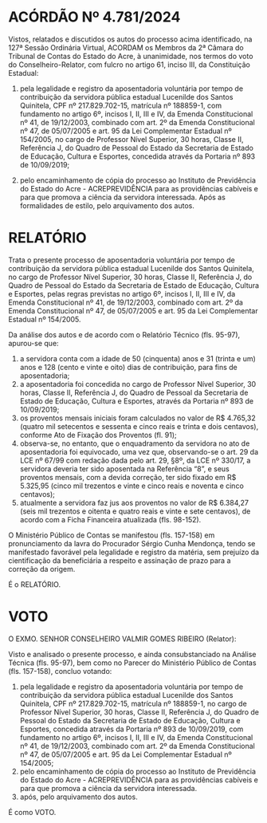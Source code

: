 # ACÓRDÃO Nº 4.781/2024

Vistos, relatados e discutidos os autos do processo acima identificado, na 127ª Sessão Ordinária Virtual, ACORDAM os Membros da 2ª Câmara do Tribunal de Contas do Estado do Acre, à unanimidade, nos termos do voto do Conselheiro-Relator, com fulcro no artigo 61, inciso III, da Constituição Estadual:

1. pela legalidade e registro da aposentadoria voluntária por tempo de contribuição da servidora pública estadual Lucenilde dos Santos Quinitela, CPF nº 217.829.702-15, matrícula nº 188859-1, com fundamento no artigo 6º, incisos I, II, III e IV, da Emenda Constitucional nº 41, de 19/12/2003, combinado com art. 2º da Emenda Constitucional nº 47, de 05/07/2005 e art. 95 da Lei Complementar Estadual nº 154/2005, no cargo de Professor Nível Superior, 30 horas, Classe II, Referência J, do Quadro de Pessoal do Estado da Secretaria de Estado de Educação, Cultura e Esportes, concedida através da Portaria nº 893 de 10/09/2019;

2. pelo encaminhamento de cópia do processo ao Instituto de Previdência do Estado do Acre - ACREPREVIDÊNCIA para as providências cabíveis e para que promova a ciência da servidora interessada. Após as formalidades de estilo, pelo arquivamento dos autos.

# RELATÓRIO

Trata o presente processo de aposentadoria voluntária por tempo de contribuição da servidora pública estadual Lucenilde dos Santos Quinitela, no cargo de Professor Nível Superior, 30 horas, Classe II, Referência J, do Quadro de Pessoal do Estado da Secretaria de Estado de Educação, Cultura e Esportes, pelas regras previstas no artigo 6º, incisos I, II, III e IV, da Emenda Constitucional nº 41, de 19/12/2003, combinado com art. 2º da Emenda Constitucional nº 47, de 05/07/2005 e art. 95 da Lei Complementar Estadual nº 154/2005.

Da análise dos autos e de acordo com o Relatório Técnico (fls. 95-97), apurou-se que:

1. a servidora conta com a idade de 50 (cinquenta) anos e 31 (trinta e um) anos e 128 (cento e vinte e oito) dias de contribuição, para fins de aposentadoria;
2. a aposentadoria foi concedida no cargo de Professor Nível Superior, 30 horas, Classe II, Referência J, do Quadro de Pessoal da Secretaria de Estado de Educação, Cultura e Esportes, através da Portaria nº 893 de 10/09/2019;
3. os proventos mensais iniciais foram calculados no valor de R$ 4.765,32 (quatro mil setecentos e sessenta e cinco reais e trinta e dois centavos), conforme Ato de Fixação dos Proventos (fl. 91);
4. observa-se, no entanto, que o enquadramento da servidora no ato de aposentadoria foi equivocado, uma vez que, observando-se o art. 29 da LCE nº 67/99 com redação dada pelo art. 29, §8º, da LCE nº 330/17, a servidora deveria ter sido aposentada na Referência “8”, e seus proventos mensais, com a devida correção, ter sido fixado em R$ 5.325,95 (cinco mil trezentos e vinte e cinco reais e noventa e cinco centavos);
5. atualmente a servidora faz jus aos proventos no valor de R$ 6.384,27 (seis mil trezentos e oitenta e quatro reais e vinte e sete centavos), de acordo com a Ficha Financeira atualizada (fls. 98-152).

O Ministério Público de Contas se manifestou (fls. 157-158) em pronunciamento da lavra do Procurador Sérgio Cunha Mendonça, tendo se manifestado favorável pela legalidade e registro da matéria, sem prejuízo da cientificação da beneficiária a respeito e assinação de prazo para a correção da origem.

É o RELATÓRIO.

# VOTO

O EXMO. SENHOR CONSELHEIRO VALMIR GOMES RIBEIRO (Relator):

Visto e analisado o presente processo, e ainda consubstanciado na Análise Técnica (fls. 95-97), bem como no Parecer do Ministério Público de Contas (fls. 157-158), concluo votando:

1. pela legalidade e registro da aposentadoria voluntária por tempo de contribuição da servidora pública estadual Lucenilde dos Santos Quinitela, CPF nº 217.829.702-15, matrícula nº 188859-1, no cargo de Professor Nível Superior, 30 horas, Classe II, Referência J, do Quadro de Pessoal do Estado da Secretaria de Estado de Educação, Cultura e Esportes, concedida através da Portaria nº 893 de 10/09/2019, com fundamento no artigo 6º, incisos I, II, III e IV, da Emenda Constitucional nº 41, de 19/12/2003, combinado com art. 2º da Emenda Constitucional nº 47, de 05/07/2005 e art. 95 da Lei Complementar Estadual nº 154/2005;
2. pelo encaminhamento de cópia do processo ao Instituto de Previdência do Estado do Acre - ACREPREVIDÊNCIA para as providências cabíveis e para que promova a ciência da servidora interessada.
3. após, pelo arquivamento dos autos.

É como VOTO.
